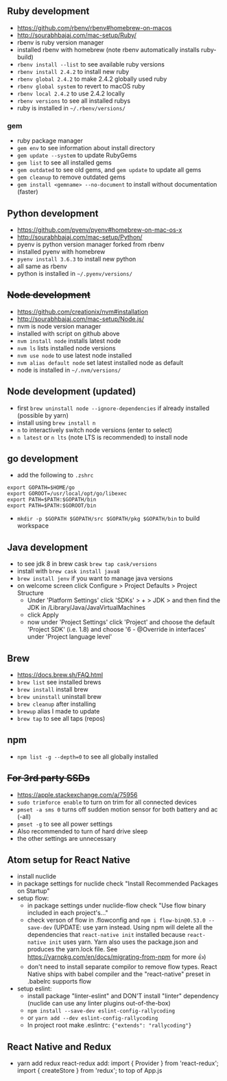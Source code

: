 ## Ruby development
* https://github.com/rbenv/rbenv#homebrew-on-macos
* http://sourabhbajaj.com/mac-setup/Ruby/
* rbenv is ruby version manager
* installed rbenv with homebrew (note rbenv automatically installs ruby-build)
* `rbenv install --list` to see available ruby versions
* `rbenv install 2.4.2` to install new ruby
* `rbenv global 2.4.2` to make 2.4.2 globally used ruby
* `rbenv global system` to revert to macOS ruby
* `rbenv local 2.4.2` to use 2.4.2 locally
* `rbenv versions` to see all installed rubys
* ruby is installed in `~/.rbenv/versions/`

### gem
* ruby package manager
* `gem env` to see information about install directory
* `gem update --system` to update RubyGems
* `gem list` to see all installed gems
* `gem outdated` to see old gems, and `gem update` to update all gems
* `gem cleanup` to remove outdated gems
* `gem install <gemname> --no-document` to install without documentation (faster)

## Python development
* https://github.com/pyenv/pyenv#homebrew-on-mac-os-x
* http://sourabhbajaj.com/mac-setup/Python/
* pyenv is python version manager forked from rbenv
* installed pyenv with homebrew
* `pyenv install 3.6.3` to install new python
* all same as rbenv
* python is installed in `~/.pyenv/versions/`

## ~~Node development~~
* https://github.com/creationix/nvm#installation
* http://sourabhbajaj.com/mac-setup/Node.js/
* nvm is node version manager
* installed with script on github above
* `nvm install node` installs latest node
* `nvm ls` lists installed node versions
* `nvm use node` to use latest node installed
* `nvm alias default node` set latest installed node as default
* node is installed in `~/.nvm/versions/`

## Node development (updated)
* first `brew uninstall node --ignore-dependencies` if already installed (possible by yarn)
* install using `brew install n`
* `n` to interactively switch node versions (enter to select)
* `n latest` or `n lts` (note LTS is recommended) to install node

## go development
* add the following to `.zshrc`
```
export GOPATH=$HOME/go
export GOROOT=/usr/local/opt/go/libexec
export PATH=$PATH:$GOPATH/bin
export PATH=$PATH:$GOROOT/bin
```
* `mkdir -p $GOPATH $GOPATH/src $GOPATH/pkg $GOPATH/bin` to build workspace

## Java development
* to see jdk 8 in brew cask `brew tap cask/versions`
* install with `brew cask install java8`
* `brew install jenv` if you want to manage java versions
* on welcome screen click Configure > Project Defaults > Project Structure
	* Under 'Platform Settings' click 'SDKs' > + > JDK > and then find the JDK in /Library/Java/JavaVirtualMachines
	* click Apply
	* now under 'Project Settings' click 'Project' and choose the default 'Project SDK' (i.e. 1.8) and choose '6 - @Override in interfaces' under 'Project language level'


## Brew
* https://docs.brew.sh/FAQ.html
* `brew list` see installed brews
* `brew install` install brew
* `brew uninstall` uninstall brew
* `brew cleanup` after installing
* `brewup` alias I made to update
* `brew tap` to see all taps (repos)

## npm
* `npm list -g --depth=0` to see all globally installed

## ~~For 3rd party SSDs~~
* https://apple.stackexchange.com/a/75956
* `sudo trimforce enable` to turn on trim for all connected devices
* `pmset -a sms 0` turns off sudden motion sensor for both battery and ac (-all)
* `pmset -g` to see all power settings
* Also recommended to turn of hard drive sleep
* the other settings are unnecessary

## Atom setup for React Native
* install nuclide
* in package settings for nuclide check "Install Recommended Packages on Startup"
* setup flow:
    * in package settings under nuclide-flow check "Use flow binary included in each project's..."
    * check verson of flow in .flowconfig and `npm i flow-bin@0.53.0 --save-dev` (UPDATE: use yarn instead. Using npm will delete all the dependencies that `react-native init` installed because `react-native init` uses yarn. Yarn also uses the package.json and produces the yarn.lock file. See https://yarnpkg.com/en/docs/migrating-from-npm for more :thumbsup:)
    * don't need to install separate compilor to remove flow types. React Native ships with babel compiler and the "react-native" preset in .babelrc supports flow
* setup eslint:
    * install package "linter-eslint" and DON'T install "linter" dependency (nuclide can use any linter plugins out-of-the-box)
    * `npm install --save-dev eslint-config-rallycoding`
    * or `yarn add --dev eslint-config-rallycoding`
    * In project root make .eslintrc: `{"extends": "rallycoding"}`

## React Native and Redux
* yarn add redux react-redux
add:
import { Provider } from 'react-redux';
import { createStore } from 'redux';
to top of App.js
